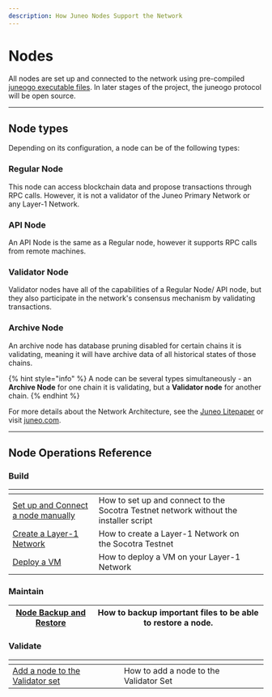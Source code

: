 ```yaml
---
description: How Juneo Nodes Support the Network
---
```


# Nodes

All nodes are set up and connected to the network using pre-compiled [juneogo executable files](https://github.com/Juneo-io/juneogo-binaries). In later stages of the project, the juneogo protocol will be open source.

***

## Node types

Depending on its configuration, a node can be of the following types:

### **Regular Node**

This node can access blockchain data and propose transactions through RPC calls. However, it is not a validator of the Juneo Primary Network or any Layer-1 Network.

### API Node

An API Node is the same as a Regular node, however it supports RPC calls from remote machines.

### Validator Node

Validator nodes have all of the capabilities of a Regular Node/ API node, but they also participate in the network's consensus mechanism by validating transactions.

### Archive Node

An archive node has database pruning disabled for certain chains it is validating, meaning it will have archive data of all historical states of those chains.

{% hint style="info" %}
A node can be several types simultaneously - an **Archive Node** for one chain it is validating, but a **Validator node** for another chain.
{% endhint %}

For more details about the Network Architecture, see the [Juneo Litepaper](https://juneo.com/litepaper) or visit [juneo.com](https://juneo.com/).

***

## Node Operations Reference

### Build

<table data-header-hidden><thead><tr><th></th><th></th><th data-hidden></th></tr></thead><tbody><tr><td><a href="../build/set-up-and-connect-a-node-manually.md">Set up and Connect a node manually</a></td><td>How to set up and connect to the Socotra Testnet network without the installer script</td><td></td></tr><tr><td><a href="../build/create-a-supernet.md">Create a Layer-1 Network</a></td><td>How to create a Layer-1 Network on the Socotra Testnet</td><td></td></tr><tr><td><a href="../build/deploy-a-vm.md">Deploy a VM</a></td><td>How to deploy a VM on your Layer-1 Network</td><td></td></tr></tbody></table>

### Maintain

| [Node Backup and Restore](../maintain/node-backup-and-restore.md) | How to backup important files to be able to restore a node. |
| ----------------------------------------------------------------- | ----------------------------------------------------------- |

### Validate

<table data-header-hidden><thead><tr><th></th><th></th><th data-hidden></th></tr></thead><tbody><tr><td><a href="../validate/add-a-validator.md">Add a node to the Validator set</a></td><td>How to add a node to the Validator Set</td><td></td></tr></tbody></table>

